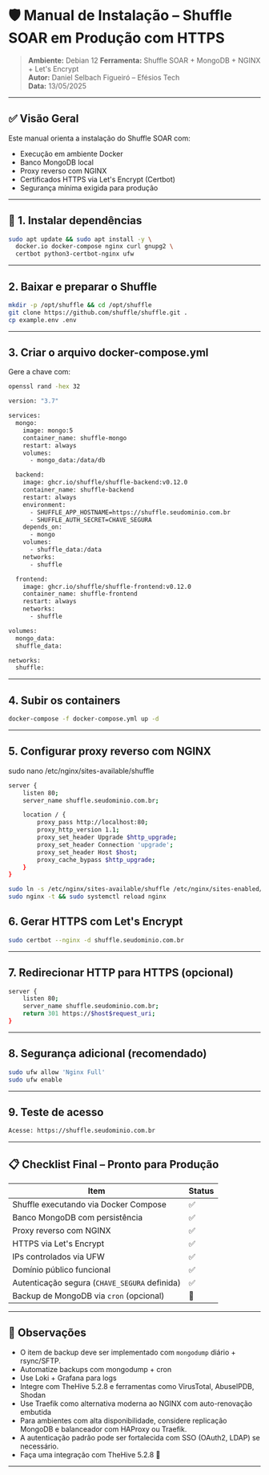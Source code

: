 # 🛡️ Manual de Instalação – Shuffle SOAR em Produção com HTTPS

> **Ambiente:** Debian 12 
> **Ferramenta:** Shuffle SOAR + MongoDB + NGINX + Let's Encrypt  
> **Autor:** Daniel Selbach Figueiró – Efésios Tech  
> **Data:** 13/05/2025  

---

## ✅ Visão Geral

Este manual orienta a instalação do Shuffle SOAR com:

- Execução em ambiente Docker
- Banco MongoDB local
- Proxy reverso com NGINX
- Certificados HTTPS via Let's Encrypt (Certbot)
- Segurança mínima exigida para produção

---

## 🔧 1. Instalar dependências

```bash
sudo apt update && sudo apt install -y \
  docker.io docker-compose nginx curl gnupg2 \
  certbot python3-certbot-nginx ufw
```

---

## 2. Baixar e preparar o Shuffle

```bash
mkdir -p /opt/shuffle && cd /opt/shuffle
git clone https://github.com/shuffle/shuffle.git .
cp example.env .env
```

---

## 3. Criar o arquivo docker-compose.yml

Gere a chave com:
```bash
openssl rand -hex 32
```

```bash
version: "3.7"

services:
  mongo:
    image: mongo:5
    container_name: shuffle-mongo
    restart: always
    volumes:
      - mongo_data:/data/db

  backend:
    image: ghcr.io/shuffle/shuffle-backend:v0.12.0
    container_name: shuffle-backend
    restart: always
    environment:
      - SHUFFLE_APP_HOSTNAME=https://shuffle.seudominio.com.br
      - SHUFFLE_AUTH_SECRET=CHAVE_SEGURA
    depends_on:
      - mongo
    volumes:
      - shuffle_data:/data
    networks:
      - shuffle

  frontend:
    image: ghcr.io/shuffle/shuffle-frontend:v0.12.0
    container_name: shuffle-frontend
    restart: always
    networks:
      - shuffle

volumes:
  mongo_data:
  shuffle_data:

networks:
  shuffle:

```

---

## 4. Subir os containers

```bash
docker-compose -f docker-compose.yml up -d
```

---

## 5. Configurar proxy reverso com NGINX
sudo nano /etc/nginx/sites-available/shuffle

```bash
server {
    listen 80;
    server_name shuffle.seudominio.com.br;

    location / {
        proxy_pass http://localhost:80;
        proxy_http_version 1.1;
        proxy_set_header Upgrade $http_upgrade;
        proxy_set_header Connection 'upgrade';
        proxy_set_header Host $host;
        proxy_cache_bypass $http_upgrade;
    }
}
```

```bash
sudo ln -s /etc/nginx/sites-available/shuffle /etc/nginx/sites-enabled/
sudo nginx -t && sudo systemctl reload nginx
```

## 6. Gerar HTTPS com Let's Encrypt

```bash
sudo certbot --nginx -d shuffle.seudominio.com.br
```

---

## 7. Redirecionar HTTP para HTTPS (opcional)

```bash
server {
    listen 80;
    server_name shuffle.seudominio.com.br;
    return 301 https://$host$request_uri;
}

```

---

## 8. Segurança adicional (recomendado)

```bash
sudo ufw allow 'Nginx Full'
sudo ufw enable
```

---

## 9. Teste de acesso
```bash
Acesse: https://shuffle.seudominio.com.br
```

---

## 📋 Checklist Final – Pronto para Produção

| Item                                        | Status |
|---------------------------------------------|--------|
| Shuffle executando via Docker Compose       | ✅     |
| Banco MongoDB com persistência              | ✅     |
| Proxy reverso com NGINX                     | ✅     |
| HTTPS via Let's Encrypt                     | ✅     |
| IPs controlados via UFW                     | ✅     |
| Domínio público funcional                   | ✅     |
| Autenticação segura (`CHAVE_SEGURA` definida) | ✅     |
| Backup de MongoDB via `cron` (opcional)     | 🔲     |

---

## 🧠 Observações

- O item de backup deve ser implementado com `mongodump` diário + rsync/SFTP.
- Automatize backups com mongodump + cron
- Use Loki + Grafana para logs
- Integre com TheHive 5.2.8 e ferramentas como VirusTotal, AbuseIPDB, Shodan
- Use Traefik como alternativa moderna ao NGINX com auto-renovação embutida
- Para ambientes com alta disponibilidade, considere replicação MongoDB e balanceador com HAProxy ou Traefik.
- A autenticação padrão pode ser fortalecida com SSO (OAuth2, LDAP) se necessário.
- Faça uma integração com TheHive 5.2.8 🔲
---
